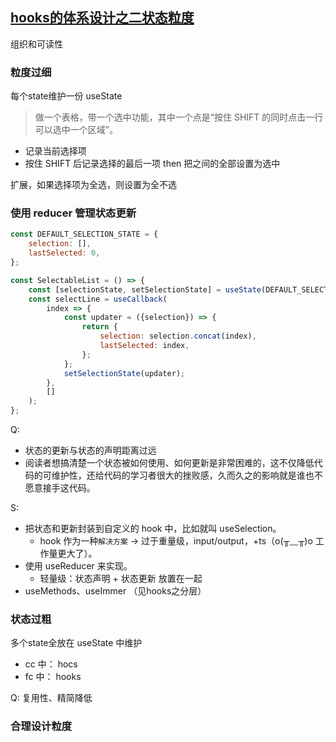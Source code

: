 

## [hooks的体系设计之二状态粒度](https://zh-hans.reactjs.org/blog/2020/08/22/react-hooks-state-granularity.html)

组织和可读性

### 粒度过细
每个state维护一份 useState

> 做一个表格，带一个选中功能，其中一个点是“按住 SHIFT 的同时点击一行可以选中一个区域”。
- 记录当前选择项
- 按住 SHIFT 后记录选择的最后一项
then 把之间的全部设置为选中


扩展，如果选择项为全选，则设置为全不选


### 使用 reducer 管理状态更新

```js
const DEFAULT_SELECTION_STATE = {
    selection: [],
    lastSelected: 0,
};

const SelectableList = () => {
    const [selectionState, setSelectionState] = useState(DEFAULT_SELECTION_STATE);
    const selectLine = useCallback(
        index => {
            const updater = ({selection}) => {
                return {
                    selection: selection.concat(index),
                    lastSelected: index,
                };
            };
            setSelectionState(updater);
        },
        []
    );
};
```
Q: 
- 状态的更新与状态的声明距离过远
- 阅读者想搞清楚一个状态被如何使用、如何更新是非常困难的，这不仅降低代码的可维护性，还给代码的学习者很大的挫败感，久而久之的影响就是谁也不愿意接手这代码。

S: 
- 把状态和更新封装到自定义的 hook 中，比如就叫 useSelection。
  - hook 作为一种`解决方案` -> 过于重量级，input/output，+ts（o(╥﹏╥)o 工作量更大了）。
- 使用 useReducer 来实现。
  - 轻量级：状态声明 + 状态更新 放置在一起
- useMethods、useImmer （见hooks之分层）

### 状态过粗
多个state全放在 useState 中维护
- cc 中： hocs
- fc 中： hooks

Q:
复用性、精简降低

### 合理设计粒度
